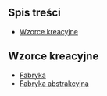 ## Spis treści
* [Wzorce kreacyjne](#wzorce-kreacyjne)


## Wzorce kreacyjne
* [Fabryka](https://github.com/SlawomirK/PrzykladyWzorcowProjektowych/blob/master/src/kreacyjne/Fabryka.java)
* [Fabryka abstrakcyjna](https://github.com/SlawomirK/PrzykladyWzorcowProjektowych/blob/master/src/kreacyjne/FabrykaAbstrakcyjna.java)
